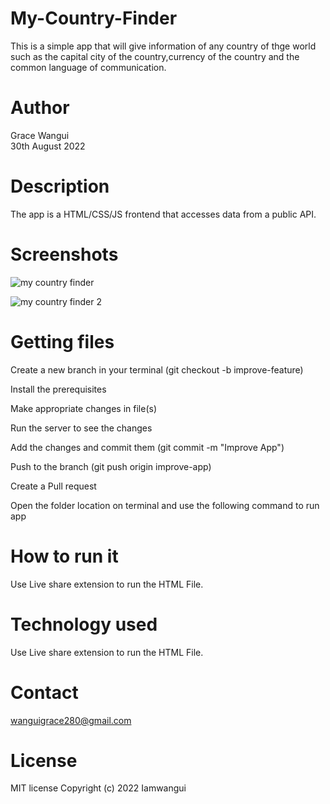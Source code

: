 
# My-Country-Finder
This is a simple app that will give information of any country of thge world such as the capital city of the country,currency of the country and the common language of communication.

# Author
Grace Wangui  
30th August 2022

# Description
The app is a HTML/CSS/JS frontend that accesses data from a public API.

# Screenshots

![my country finder](https://user-images.githubusercontent.com/99409074/188289759-5683dd34-b633-4521-9f45-66ad593e341c.png)

![my country finder 2](https://user-images.githubusercontent.com/99409074/188318568-688c1b05-066e-410d-a065-371691655013.png)


# Getting files
Create a new branch in your terminal (git checkout -b improve-feature)

Install the prerequisites

Make appropriate changes in file(s)

Run the server to see the changes

Add the changes and commit them (git commit -m "Improve App")

Push to the branch (git push origin improve-app)

Create a Pull request

Open the folder location on terminal and use the following command to run app

# How to run it
Use Live share extension to run the HTML File.

# Technology used
Use Live share extension to run the HTML File.

# Contact
wanguigrace280@gmail.com

# License
MIT license
Copyright (c) 2022 Iamwangui